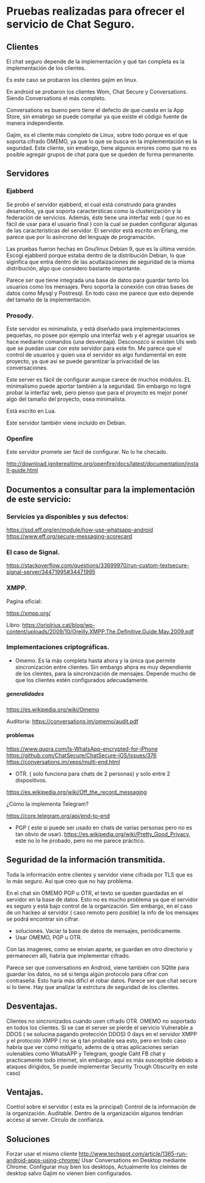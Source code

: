 # Pruebas realizadas para ofrecer el servicio de Chat Seguro.

## Clientes

El chat seguro depende de la implementación y qué tan completa es la implementación de los clientes. 

Es este caso se probaron los clientes gajim en linux.


En android se probaron los clientes Wom, Chat Secure y Conversations. Siendo Conversations el más completo.

Conversations es bueno pero tiene el defecto de que cuesta en la App Store, sin emabrgo se puede compilar ya que
existe el código fuente de manera independiente. 

Gajim, es el cliente más completo de Linux, sobre todo porque es el que soporta cifrado OMEMO, ya que lo que se busca en 
la implementación es la seguridad. Este cliente, sin emabrgo, tiene algunos errores como que no es posible agregar 
grupos de chat para que se queden de forma permanente.

## Servidores

### Ejabberd
Se probó el servidor ejabberd, el cual está construido para grandes desarrollos, ya que soporta 
caractersticas como la clusterización y la federación de servicios. Además, éste tiene una interfaz web ( que no 
es fácil de usar para el usuario final ) con la cual se pueden configurar algunas de las características del 
servidor. El servidor está escrito en Erlang, me parece que por lo asíncrono del lenguaje de programación. 

Las pruebas fueron hechas en Gnu/linux Debian 9, que es la última versión. Escogí ejabberd porque estaba dentro de 
la distribución Debian, lo que siginfica que entra dentro de las acutlaizaciones de seguridad de la misma 
distribución, algo que considero bastante importante. 

Parece ser que tiene integrada una base de datos para guardar tanto los usuarios como los mensajes. Pero soporta 
la conexión con otras bases de datos como Mysql y Postresql. En todo caso me parece que esto depende del 
tamaño de la implementación. 

### Prosody.

Este servidor es minimalista, y está diseñado para implementaciones pequeñas, no posee por ejemplo una interfaz 
web y el agregar usuarios se hace mediante comandos (una desventaja). Desconozco si existen UIs web que se puedan 
usar con este servidor para este fin. Me parece que el control de usuarios y quien usa el servidor es algo 
fundamental en este proyecto, ya que así se puede garantizar la privacidad de las conversaciones. 

Este server es fácil de configurar aunque carece de muchos módulos. EL minimalismo puede aportar también a la seguridad. Sin embargo no logré probar la interfaz web, pero pienso que para el proyecto es mejor poner algo del tamaño del proyecto, osea minimalista.

Está escrito en Lua.

Este servidor también viene incluido en Debian. 

### Openfire

Este servidor promete ser fácil de configurar. No lo he checado. 


http://download.igniterealtime.org/openfire/docs/latest/documentation/install-guide.html



## Documentos a consultar para la implementación de este servicio:

### Servicios ya disponibles y sus defectos:

https://ssd.eff.org/en/module/how-use-whatsapp-android
https://www.eff.org/secure-messaging-scorecard

### El caso de Signal.

https://stackoverflow.com/questions/33699970/run-custom-textsecure-signal-server/34471995#34471995

### XMPP.

Pagína oficial:

https://xmpp.org/

Libro:
https://oriolrius.cat/blog/wp-content/uploads/2009/10/Oreilly.XMPP.The.Definitive.Guide.May.2009.pdf

### Implementaciones criptográficas.

- Omemo. Es la más completa hasta ahora y la única que permite sincronización entre clientes. Sin embargo ahpra es muy dependiente de los cleintes, para la sincronización de mensajes. Depende mucho de que los clientes estén configurados adecuadamente.


##### generalidades
https://es.wikipedia.org/wiki/Omemo

Auditoria: 
https://conversations.im/omemo/audit.pdf

#### problemas
https://www.quora.com/Is-WhatsApp-encrypted-for-iPhone
https://github.com/ChatSecure/ChatSecure-iOS/issues/376
https://conversations.im/xeps/multi-end.html


- OTR. ( solo funciona para chats de 2 personas) y solo entre 2 dispositivos.

https://es.wikipedia.org/wiki/Off_the_record_messaging

¿Cómo la implementa Telegram?

https://core.telegram.org/api/end-to-end

- PGP ( este si puede ser usado en chats de varias personas pero no es tan obvio de usar).
https://es.wikipedia.org/wiki/Pretty_Good_Privacy, este no lo he probado, pero no me parece práctico.



## Seguridad de la información transmitida.

Toda la información entre clientes y servidor viene cifrada por TLS que es lo más seguro. Así que creo que no hay problema.

En el chat sin OMEMO PGP u OTR, el texto se quedan guardadas en el servidor en la base de datos.  Esto no es mucho problema ya que el servidor es seguro y está bajo control de la organización. Sim embargo, en el caso de un hackeo al servidor ( caso remoto pero posible) la info de los mensajes se podrá encontrar sin cifrar.

- soluciones. Vaciar la base de datos de mensajes, periódicamente.
- Usar OMEMO, PGP  u OTR.

Con las imagenes, como se envian aparte, se guardan en otro directorio y permanecen allí, habría que implementar cifrado.


Parece ser que conversations en Android, viene también con SQlite para guardar los datos, no sé si tenga algún protocolo para cifrar con contraseña. Esto haría más dificl el robar datos. Parece ser que chat secure sí lo tiene. Hay que analizar la estrctura de seguridad de los clientes.

## Desventajas.

Clientes no sincronizados cuando usen cifrado OTR.
OMEMO no soportado en todos los clientes. 
Si se cae el server se pierde el servicio
Vulnerable a DDOS ( se solucina pagando protección DDOS)
0 days en el servidor XMPP y el protocolo XMPP ( no se q tan probable sea esto, pero en todo caso habría que ver como mitigarlo, adems de q otras aplicaciones serían vulenables como WhatsAPP y Telegram, google Caht FB chat y practicamente todo internet, sin embargo, aquí es más susceptible debido a ataques dirigidos, Se puede implementar Security Trough Obscurity en este caso)
 
## Ventajas.

Control sobre el servidor ( esta es la principal)
Control de la información de la organización.
Auditable.
Dentro de la organización algunos tendrían acceso al server. Círculo de confianza.


## Soluciones

Forzar usar el mismo cliente
http://www.techspot.com/article/1365-run-android-apps-using-chrome/
Usar Conversations en Desktop mediante Chrome.
Configurar muy bien los desktops, Actualmente los cleintes de desktop salvo Gajim no vienen bien configurados. 
